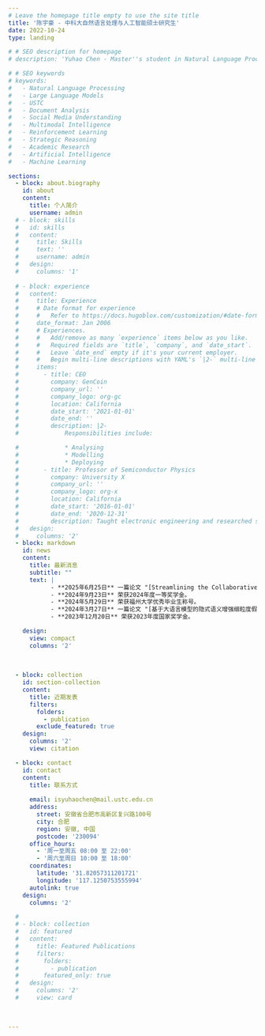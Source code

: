 ```yaml
---
# Leave the homepage title empty to use the site title
title: '陈宇豪 - 中科大自然语言处理与人工智能硕士研究生'
date: 2022-10-24
type: landing

# # SEO description for homepage
# description: 'Yuhao Chen - Master''s student in Natural Language Processing and Large Language Models at University of Science and Technology of China (USTC). Research focus on enhancing reasoning capabilities of LLMs, document analysis, social media understanding, and strategic reasoning tasks.'

# # SEO keywords
# keywords:
#   - Natural Language Processing
#   - Large Language Models
#   - USTC
#   - Document Analysis
#   - Social Media Understanding
#   - Multimodal Intelligence
#   - Reinforcement Learning
#   - Strategic Reasoning
#   - Academic Research
#   - Artificial Intelligence
#   - Machine Learning

sections:
  - block: about.biography
    id: about
    content:
      title: 个人简介
      username: admin
  # - block: skills
  #   id: skills
  #   content:
  #     title: Skills
  #     text: ''
  #     username: admin
  #   design:
  #     columns: '1'
  
  # - block: experience
  #   content:
  #     title: Experience
  #     # Date format for experience
  #     #   Refer to https://docs.hugoblox.com/customization/#date-format
  #     date_format: Jan 2006
  #     # Experiences.
  #     #   Add/remove as many `experience` items below as you like.
  #     #   Required fields are `title`, `company`, and `date_start`.
  #     #   Leave `date_end` empty if it's your current employer.
  #     #   Begin multi-line descriptions with YAML's `|2-` multi-line prefix.
  #     items:
  #       - title: CEO
  #         company: GenCoin
  #         company_url: ''
  #         company_logo: org-gc
  #         location: California
  #         date_start: '2021-01-01'
  #         date_end: ''
  #         description: |2-
  #             Responsibilities include:

  #             * Analysing
  #             * Modelling
  #             * Deploying
  #       - title: Professor of Semiconductor Physics
  #         company: University X
  #         company_url: ''
  #         company_logo: org-x
  #         location: California
  #         date_start: '2016-01-01'
  #         date_end: '2020-12-31'
  #         description: Taught electronic engineering and researched semiconductor physics.
  #   design:
  #     columns: '2'
  - block: markdown
    id: news
    content:
      title: 最新消息
      subtitle: ""
      text: |
            - **2025年6月25日** 一篇论文 "[Streamlining the Collaborative Chain of Models into A Single Forward Pass in Generation-Based Tasks](https://arxiv.org/abs/2502.11083)" 被 ACL 2025 接收。
            - **2024年9月23日** 荣获2024年度一等奖学金。
            - **2024年5月29日** 荣获福州大学优秀毕业生称号。
            - **2024年3月27日** 一篇论文 "[基于大语言模型的隐式语义增强细粒度假新闻检测方法](https://crad.ict.ac.cn/cn/article/doi/10.7544/issn1000-1239.202330967?viewType=HTML)" 被《计算机研究与发展》接收。
            - **2023年12月20日** 荣获2023年度国家奖学金。  

    design:
      view: compact
      columns: '2'
      
  
      
  - block: collection
    id: section-collection
    content:
      title: 近期发表
      filters:
        folders:
          - publication
        exclude_featured: true
    design:
      columns: '2'
      view: citation

  - block: contact
    id: contact
    content:
      title: 联系方式
      
      email: isyuhaochen@mail.ustc.edu.cn
      address:
        street: 安徽省合肥市高新区复兴路100号
        city: 合肥
        region: 安徽, 中国
        postcode: '230094'
      office_hours:
        - '周一至周五 08:00 至 22:00'
        - '周六至周日 10:00 至 18:00'
      coordinates: 
        latitude: '31.82057311201721'
        longitude: '117.1250753555994'  
      autolink: true
    design:
      columns: '2'

  # 
  # - block: collection
  #   id: featured
  #   content:
  #     title: Featured Publications
  #     filters:
  #       folders:
  #         - publication
  #       featured_only: true
  #   design:
  #     columns: '2'
  #     view: card

  
  
---
```

